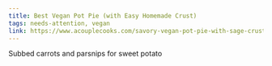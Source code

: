 ```yaml
---
title: Best Vegan Pot Pie (with Easy Homemade Crust)
tags: needs-attention, vegan
link: https://www.acouplecooks.com/savory-vegan-pot-pie-with-sage-crust/
---
```

Subbed carrots and parsnips for sweet potato  


